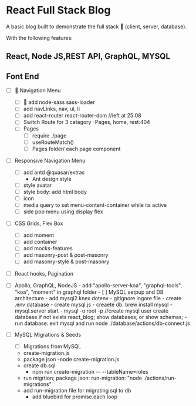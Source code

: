 # React Full Stack Blog

A basic blog built to demonstrate the full stack 🥞 (client, server, database).

With the following features:

## React, Node JS,REST API, GraphQL, MYSQL

## Font End

- [ ] 📝 Navigation Menu

  - [ ] 📝 add node-sass sass-loader
  - [ ] add navLinks, nav, ul, li
  - [ ] add react-router react-router-dom
        //left at 25:08
  - [ ] Switch Route for 3 catagory
        -Pages, home, rest:404
  - [ ] Pages
    - [ ] require ./page
    - [ ] useRouteMatch()
    - [ ] Pages folder/ each page component

- [ ] Responsive Navigation Menu

  - [ ] add antd @quasar/extras
    - Ant design style
  - [ ] style avatar
  - [ ] style body: add html body
  - [ ] icon
  - [ ] media query to set menu-content-container while its active
  - [ ] side pop menu using display flex

- [ ] CSS Grids, Flex Box

  - [ ] add moment
  - [ ] add container
  - [ ] add mocks-features
  - [ ] add masonry-post & post-masonry
  - [ ] add masonry-style & post-masonry

- [ ] React hooks, Pagination

- [ ] Apollo, GraphQL, NodeJS
      - add "apollo-server-koa", "graphql-tools", "koa", "moment" in graphql folder 
      - [ ] MySQL setpup and DB architecture
      - add mysql2 knex dotenv
      - gitignore ingore file
      - create .env database
      - create mysql.js
      - creaete db: brew install mysql
      - mysql.server start
          - mysql -u root -p //create mysql user
      create database if not exists react_blog;
      show databases; or show schemas;
      -run database: exit mysql and run node ./database/actions/db-connect.js

- [ ] MySQL Migrations & Seeds

  - [ ] Migrations from MySQL
  - create-migration.js
  - package json -node create-migration.js
  - create db.sql
      - npm run create-migration -- --tableName=roles
  - run migrtion; package json: run-migration: "node ./actions/run-migrations"
  - add run-migration file for migrating sql to db
      - add bluebird for promise.each loop
